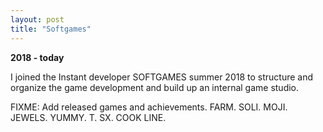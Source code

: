 ```yaml
---
layout: post
title: "Softgames"
---
```

**2018 - today**

I joined the Instant developer SOFTGAMES summer 2018 to structure and organize the game development and build up an internal game studio.

FIXME: Add released games and achievements.
FARM. SOLI. MOJI. JEWELS. YUMMY. T. SX. COOK LINE.
